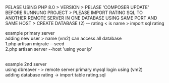 PELASE USING PHP 8.0 > VERSION > PELASE 'COMPOSER UPDATE' BEFORE RUNNUNG PROJECT > PLEASE IMPORT RATING SQL TO ANOTHER REMOTE SERVER IN ONE DATABASE USING SAME PORT AND SAME HOST > CREATE DATABASE (2) -- rating < is name > import sql rating 

example primary server 
<br>
adding new user > name (vm2) can access all database
<br>
1.php artisan migrate --seed 
<br>
2.php artisan server --host  'using your ip' 
<br>

<br>
example 2nd server
<br>
using dbreaver - > remote server primary mysql login using (vm2)
<br>
adding database rating -> import table rating.sql
